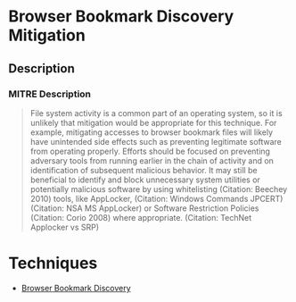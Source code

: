
# Browser Bookmark Discovery Mitigation

## Description

### MITRE Description

> File system activity is a common part of an operating system, so it is unlikely that mitigation would be appropriate for this technique. For example, mitigating accesses to browser bookmark files will likely have unintended side effects such as preventing legitimate software from operating properly. Efforts should be focused on preventing adversary tools from running earlier in the chain of activity and on identification of subsequent malicious behavior. It may still be beneficial to identify and block unnecessary system utilities or potentially malicious software by using whitelisting (Citation: Beechey 2010) tools, like AppLocker, (Citation: Windows Commands JPCERT) (Citation: NSA MS AppLocker) or Software Restriction Policies (Citation: Corio 2008) where appropriate. (Citation: TechNet Applocker vs SRP)


# Techniques


* [Browser Bookmark Discovery](../techniques/Browser-Bookmark-Discovery.md)

